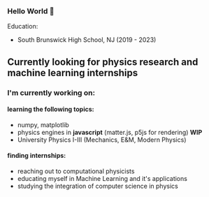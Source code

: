 ### Hello World 👋

Education: 
* South Brunswick High School, NJ (2019 - 2023)


## Currently looking for physics research and machine learning internships

### I'm currently working on:

#### learning the following topics:
* numpy, matplotlib
* physics engines in __javascript__ (matter.js, p5js for rendering) **WIP**
* University Physics I-III (Mechanics, E&M, Modern Physics)

#### finding internships:
* reaching out to computational physicists
* educating myself in Machine Learning and it's applications
* studying the integration of computer science in physics


